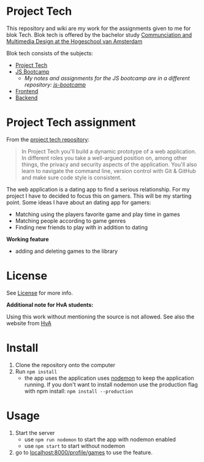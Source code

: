 # Project Tech
This repository and wiki are my work for the assignments given to me for blok Tech. Blok tech is offered by the bachelor study [Communciation and Multimedia Design at the Hogeschool van Amsterdam](https://www.cmd-amsterdam.nl)

Blok tech consists of the subjects:
* [Project Tech](https://github.com/cmda-bt/pt-course-18-19)
* [JS Bootcamp](https://github.com/cmda-bt/js-bootcamp-18-19)
	* *My notes and assignments for the JS bootcamp are in a different repository: [js-bootcamp](https://github.com/iSirThijs/js-bootcamp)*
* [Frontend](https://github.com/cmda-bt/be-course-18-19)
* [Backend](https://github.com/cmda-bt/fe-course-18-19)

# Project Tech assignment
From the [project tech repository](https://github.com/cmda-bt/pt-course-18-19):
>In Project Tech you'll build a dynamic prototype of a web application. In different roles you take a well-argued position on, among other things, the privacy and security aspects of the application. You'll also learn to navigate the command line, version control with Git & GitHub and make sure code style is consistent.

The web application is a dating app to find a serious relationship. For my project I have to decided to focus this on gamers. This will be my starting point. Some ideas I have about an dating app for gamers:

* Matching using the players favorite game and play time in games
* Matching people according to game genres
* Finding new friends to play with in addition to dating

**Working feature**
* adding and deleting games to the library

# License
See [License](https://github.com/iSirThijs/pt-tech/blob/master/LICENSE) for more info.

**Additional note for HvA students:**

Using this work without mentioning the source is not allowed. See also the website from [HvA](https://az.hva.nl/studenten/az-lemmas/studenten/hva-breed/juridische-zaken/fraude-en-plagiaat/fraude-en-plagiaat.html)

# Install
1. Clone the repository onto the computer
2. Run `npm install`
	* the app uses the application uses [nodemon](https://www.npmjs.com/package/nodemon) to keep the application running. If you don't want to install nodemon use the production flag with npm install: `npm install --production`

# Usage
1. Start the server
	* use `npm run nodemon` to start the app with nodemon enabled
	* use `npm start` to start without nodemon
2. go to [localhost:8000/profile/games](localhost:8000/profile/games) to use the feature.
